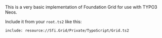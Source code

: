 This is a very basic implementation of Foundation Grid for use with TYPO3 Neos.

Include it from your `root.ts2` like this:

```
include: resource://Sfi.Grid/Private/TypoScript/Grid.ts2
```
